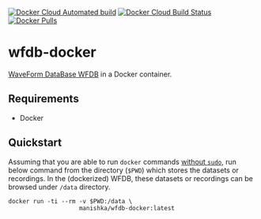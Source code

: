 [![Docker Cloud Automated build](https://img.shields.io/docker/cloud/automated/manishka/wfdb-docker)](https://hub.docker.com/r/manishka/wfdb-docker/builds)
[![Docker Cloud Build Status](https://img.shields.io/docker/cloud/build/manishka/wfdb-docker)](https://hub.docker.com/r/manishka/wfdb-docker/builds)
[![Docker Pulls](https://img.shields.io/docker/pulls/manishka/wfdb-docker)](https://hub.docker.com/r/manishka/wfdb-docker)

# wfdb-docker

[WaveForm DataBase WFDB](https://archive.physionet.org/physiotools/wfdb-linux-quick-start.shtml) in a Docker container.

## Requirements

* Docker 


## Quickstart

Assuming  that you are able to run `docker`
commands [without `sudo`](http://docs.docker.io/installation/ubuntulinux/#giving-non-root-access),
run below command from the directory (`$PWD`) which stores the datasets or recordings.
In the (dockerized) WFDB, these datasets or recordings can be browsed under `/data` directory.

```
docker run -ti --rm -v $PWD:/data \
                    manishka/wfdb-docker:latest 
```





